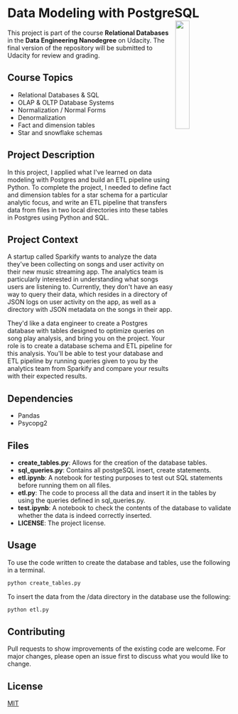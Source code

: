 # Data Modeling with PostgreSQL<img align="right" width="25%" height="25%" src="https://fedingo.com/wp-content/uploads/2021/09/Python-PostgreSQL.jpg">

This project is part of the course **Relational Databases** in the **Data Engineering Nanodegree** on Udacity. The final version of the repository will be submitted to Udacity for review and grading.  

## Course Topics
- Relational Databases & SQL
- OLAP & OLTP Database Systems
- Normalization / Normal Forms
- Denormalization
- Fact and dimension tables
- Star and snowflake schemas 

## Project Description

In this project, I applied what I've learned on data modeling with Postgres and build an ETL pipeline using Python. To complete the project, I needed to define fact and dimension tables for a star schema for a particular analytic focus, and write an ETL pipeline that transfers data from files in two local directories into these tables in Postgres using Python and SQL.  

## Project Context

A startup called Sparkify wants to analyze the data they've been collecting on songs and user activity on their new music streaming app. The analytics team is particularly interested in understanding what songs users are listening to. Currently, they don't have an easy way to query their data, which resides in a directory of JSON logs on user activity on the app, as well as a directory with JSON metadata on the songs in their app.

They'd like a data engineer to create a Postgres database with tables designed to optimize queries on song play analysis, and bring you on the project. Your role is to create a database schema and ETL pipeline for this analysis. You'll be able to test your database and ETL pipeline by running queries given to you by the analytics team from Sparkify and compare your results with their expected results.

## Dependencies
- Pandas
- Psycopg2

## Files
- **create_tables.py**: Allows for the creation of the database tables.
- **sql_queries.py**: Contains all postgeSQL insert, create statements. 
- **etl.ipynb**: A notebook for testing purposes to test out SQL statements before running them on all files.
- **etl.py**: The code to process all the data and insert it in the tables by using the queries defined in sql_queries.py.
- **test.ipynb**: A notebook to check the contents of the database to validate whether the data is indeed correctly inserted.
- **LICENSE**: The project license.

## Usage
To use the code written to create the database and tables, use the following in a terminal.
```bash
python create_tables.py
```

To insert the data from the /data directory in the database use the following:
```bash
python etl.py
```

## Contributing
Pull requests to show improvements of the existing code are welcome. For major changes, please open an issue first to discuss what you would like to change.

## License
[MIT](https://choosealicense.com/licenses/mit/)
